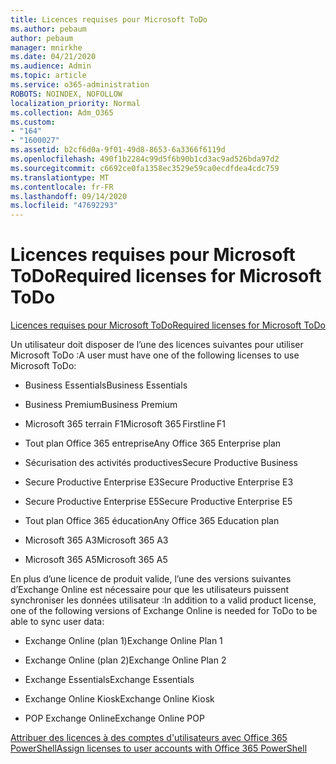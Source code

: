 ```yaml
---
title: Licences requises pour Microsoft ToDo
ms.author: pebaum
author: pebaum
manager: mnirkhe
ms.date: 04/21/2020
ms.audience: Admin
ms.topic: article
ms.service: o365-administration
ROBOTS: NOINDEX, NOFOLLOW
localization_priority: Normal
ms.collection: Adm_O365
ms.custom:
- "164"
- "1600027"
ms.assetid: b2cf6d0a-9f01-49d8-8653-6a3366f6119d
ms.openlocfilehash: 490f1b2284c99d5f6b90b1cd3ac9ad526bda97d2
ms.sourcegitcommit: c6692ce0fa1358ec3529e59ca0ecdfdea4cdc759
ms.translationtype: MT
ms.contentlocale: fr-FR
ms.lasthandoff: 09/14/2020
ms.locfileid: "47692293"
---
```

# <a name="required-licenses-for-microsoft-todo"></a><span data-ttu-id="c9f1f-102">Licences requises pour Microsoft ToDo</span><span class="sxs-lookup"><span data-stu-id="c9f1f-102">Required licenses for Microsoft ToDo</span></span>

[<span data-ttu-id="c9f1f-103">Licences requises pour Microsoft ToDo</span><span class="sxs-lookup"><span data-stu-id="c9f1f-103">Required licenses for Microsoft ToDo</span></span>](https://support.office.com/article/381e9d1b-c500-49b5-973e-890fd86528d7.aspx)
  
<span data-ttu-id="c9f1f-104">Un utilisateur doit disposer de l’une des licences suivantes pour utiliser Microsoft ToDo :</span><span class="sxs-lookup"><span data-stu-id="c9f1f-104">A user must have one of the following licenses to use Microsoft ToDo:</span></span>
  
- <span data-ttu-id="c9f1f-105">Business Essentials</span><span class="sxs-lookup"><span data-stu-id="c9f1f-105">Business Essentials</span></span>

- <span data-ttu-id="c9f1f-106">Business Premium</span><span class="sxs-lookup"><span data-stu-id="c9f1f-106">Business Premium</span></span>

- <span data-ttu-id="c9f1f-107">Microsoft 365 terrain F1</span><span class="sxs-lookup"><span data-stu-id="c9f1f-107">Microsoft 365 Firstline F1</span></span>

- <span data-ttu-id="c9f1f-108">Tout plan Office 365 entreprise</span><span class="sxs-lookup"><span data-stu-id="c9f1f-108">Any Office 365 Enterprise plan</span></span>

- <span data-ttu-id="c9f1f-109">Sécurisation des activités productives</span><span class="sxs-lookup"><span data-stu-id="c9f1f-109">Secure Productive Business</span></span>

- <span data-ttu-id="c9f1f-110">Secure Productive Enterprise E3</span><span class="sxs-lookup"><span data-stu-id="c9f1f-110">Secure Productive Enterprise E3</span></span>

- <span data-ttu-id="c9f1f-111">Secure Productive Enterprise E5</span><span class="sxs-lookup"><span data-stu-id="c9f1f-111">Secure Productive Enterprise E5</span></span>

- <span data-ttu-id="c9f1f-112">Tout plan Office 365 éducation</span><span class="sxs-lookup"><span data-stu-id="c9f1f-112">Any Office 365 Education plan</span></span>

- <span data-ttu-id="c9f1f-113">Microsoft 365 A3</span><span class="sxs-lookup"><span data-stu-id="c9f1f-113">Microsoft 365 A3</span></span>

- <span data-ttu-id="c9f1f-114">Microsoft 365 A5</span><span class="sxs-lookup"><span data-stu-id="c9f1f-114">Microsoft 365 A5</span></span>

<span data-ttu-id="c9f1f-115">En plus d’une licence de produit valide, l’une des versions suivantes d’Exchange Online est nécessaire pour que les utilisateurs puissent synchroniser les données utilisateur :</span><span class="sxs-lookup"><span data-stu-id="c9f1f-115">In addition to a valid product license, one of the following versions of Exchange Online is needed for ToDo to be able to sync user data:</span></span>
  
- <span data-ttu-id="c9f1f-116">Exchange Online (plan 1)</span><span class="sxs-lookup"><span data-stu-id="c9f1f-116">Exchange Online Plan 1</span></span>

- <span data-ttu-id="c9f1f-117">Exchange Online (plan 2)</span><span class="sxs-lookup"><span data-stu-id="c9f1f-117">Exchange Online Plan 2</span></span>

- <span data-ttu-id="c9f1f-118">Exchange Essentials</span><span class="sxs-lookup"><span data-stu-id="c9f1f-118">Exchange Essentials</span></span>

- <span data-ttu-id="c9f1f-119">Exchange Online Kiosk</span><span class="sxs-lookup"><span data-stu-id="c9f1f-119">Exchange Online Kiosk</span></span>

- <span data-ttu-id="c9f1f-120">POP Exchange Online</span><span class="sxs-lookup"><span data-stu-id="c9f1f-120">Exchange Online POP</span></span>

[<span data-ttu-id="c9f1f-121">Attribuer des licences à des comptes d'utilisateurs avec Office 365 PowerShell</span><span class="sxs-lookup"><span data-stu-id="c9f1f-121">Assign licenses to user accounts with Office 365 PowerShell</span></span>](https://docs.microsoft.com/office365/enterprise/powershell/assign-licenses-to-user-accounts-with-office-365-powershell )
  